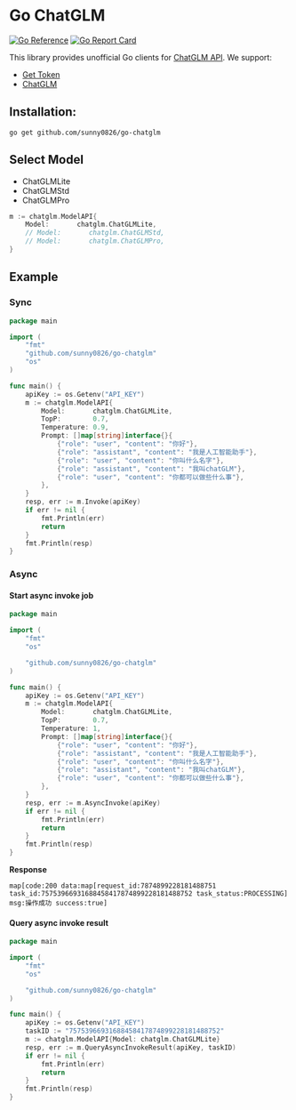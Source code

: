 # Go ChatGLM

[![Go Reference](https://pkg.go.dev/badge/github.com/sunny0826/go-chatglm.svg)](https://pkg.go.dev/github.com/sunny0826/go-chatglm)
[![Go Report Card](https://goreportcard.com/badge/github.com/sunny0826/go-chatglm)](https://goreportcard.com/report/github.com/sunny0826/go-chatglm)

This library provides unofficial Go clients for [ChatGLM API](https://open.bigmodel.cn/dev/api). We support:

- [Get Token](https://open.bigmodel.cn/usercenter/apikeys)
- [ChatGLM](https://open.bigmodel.cn)

## Installation:

```
go get github.com/sunny0826/go-chatglm
```

## Select Model

- ChatGLMLite
- ChatGLMStd
- ChatGLMPro

```go
m := chatglm.ModelAPI{
    Model:       chatglm.ChatGLMLite,
    // Model:       chatglm.ChatGLMStd,
    // Model:       chatglm.ChatGLMPro,
}
```

## Example

### Sync

```go
package main

import (
	"fmt"
	"github.com/sunny0826/go-chatglm"
	"os"
)

func main() {
	apiKey := os.Getenv("API_KEY")
	m := chatglm.ModelAPI{
		Model:       chatglm.ChatGLMLite,
		TopP:        0.7,
		Temperature: 0.9,
		Prompt: []map[string]interface{}{
			{"role": "user", "content": "你好"},
			{"role": "assistant", "content": "我是人工智能助手"},
			{"role": "user", "content": "你叫什么名字"},
			{"role": "assistant", "content": "我叫chatGLM"},
			{"role": "user", "content": "你都可以做些什么事"},
		},
	}
	resp, err := m.Invoke(apiKey)
	if err != nil {
		fmt.Println(err)
		return
	}
	fmt.Println(resp)
}
```

### Async

#### Start async invoke job

```go
package main

import (
	"fmt"
	"os"

	"github.com/sunny0826/go-chatglm"
)

func main() {
	apiKey := os.Getenv("API_KEY")
	m := chatglm.ModelAPI{
		Model:       chatglm.ChatGLMLite,
		TopP:        0.7,
		Temperature: 1,
		Prompt: []map[string]interface{}{
			{"role": "user", "content": "你好"},
			{"role": "assistant", "content": "我是人工智能助手"},
			{"role": "user", "content": "你叫什么名字"},
			{"role": "assistant", "content": "我叫chatGLM"},
			{"role": "user", "content": "你都可以做些什么事"},
		},
	}
	resp, err := m.AsyncInvoke(apiKey)
	if err != nil {
		fmt.Println(err)
		return
	}
	fmt.Println(resp)
}

```

**Response**

```
map[code:200 data:map[request_id:7874899228181488751 task_id:75753966931688458417874899228181488752 task_status:PROCESSING] msg:操作成功 success:true]
```

#### Query async invoke result

```go
package main

import (
	"fmt"
	"os"

	"github.com/sunny0826/go-chatglm"
)

func main() {
	apiKey := os.Getenv("API_KEY")
	taskID := "75753966931688458417874899228181488752"
	m := chatglm.ModelAPI{Model: chatglm.ChatGLMLite}
	resp, err := m.QueryAsyncInvokeResult(apiKey, taskID)
	if err != nil {
		fmt.Println(err)
		return
	}
	fmt.Println(resp)
}
```
